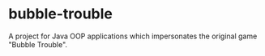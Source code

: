 # bubble-trouble
A project for Java OOP applications which impersonates the original game "Bubble Trouble".
